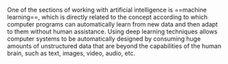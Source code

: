 One of the sections of working with artificial intelligence is ==machine learning==, which is directly related to the concept according to which computer programs can automatically learn from new data and then adapt to them without human assistance. Using deep learning techniques allows computer systems to be automatically designed by consuming huge amounts of unstructured data that are beyond the capabilities of the human brain, such as text, images, video, audio, etc.